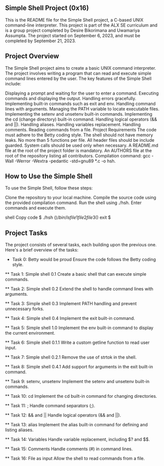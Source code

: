 ## Simple Shell Project (0x16)
This is the README file for the Simple Shell project, a C-based UNIX command-line interpreter. This project is part of the ALX SE curriculum and is a group project completed by Desire Bikorimana and Uwamariya Assumpta. The project started on September 6, 2023, and must be completed by September 21, 2023.

## Project Overview
The Simple Shell project aims to create a basic UNIX command interpreter. The project involves writing a program that can read and execute simple command lines entered by the user. The key features of the Simple Shell include:

Displaying a prompt and waiting for the user to enter a command.
Executing commands and displaying the output.
Handling errors gracefully.
Implementing built-in commands such as exit and env.
Handling command lines with arguments.
Managing the PATH variable to locate executable files.
Implementing the setenv and unsetenv built-in commands.
Implementing the cd (change directory) built-in command.
Handling logical operators (&& and ||).
Handling aliases.
Handling variables replacement.
Handling comments.
Reading commands from a file.
Project Requirements
The code must adhere to the Betty coding style.
The shell should not have memory leaks.
No more than 5 functions per file.
All header files should be include guarded.
System calls should be used only when necessary.
A README.md file at the root of the project folder is mandatory.
An AUTHORS file at the root of the repository listing all contributors.
Compilation command: gcc -Wall -Werror -Wextra -pedantic -std=gnu89 *.c -o hsh.

## How to Use the Simple Shell
To use the Simple Shell, follow these steps:

Clone the repository to your local machine.
Compile the source code using the provided compilation command.
Run the shell using ./hsh.
Enter commands and execute them.

shell
Copy code
$ ./hsh
($) /bin/ls
file1 file2 file3
($) exit
$

## Project Tasks
The project consists of several tasks, each building upon the previous one. Here's a brief overview of the tasks:

* Task 0: Betty would be proud
Ensure the code follows the Betty coding style.

** Task 1: Simple shell 0.1
Create a basic shell that can execute simple commands.

** Task 2: Simple shell 0.2
Extend the shell to handle command lines with arguments.

** Task 3: Simple shell 0.3
Implement PATH handling and prevent unnecessary forks.

** Task 4: Simple shell 0.4
Implement the exit built-in command.

** Task 5: Simple shell 1.0
Implement the env built-in command to display the current environment.

** Task 6: Simple shell 0.1.1
Write a custom getline function to read user input.

** Task 7: Simple shell 0.2.1
Remove the use of strtok in the shell.

** Task 8: Simple shell 0.4.1
Add support for arguments in the exit built-in command.

** Task 9: setenv, unsetenv
Implement the setenv and unsetenv built-in commands.

** Task 10: cd
Implement the cd built-in command for changing directories.

** Task 11: ;
Handle command separators (;).

** Task 12: && and ||
Handle logical operators (&& and ||).

** Task 13: alias
Implement the alias built-in command for defining and listing aliases.

** Task 14: Variables
Handle variable replacement, including $? and $$.

** Task 15: Comments
Handle comments (#) in command lines.

** Task 16: File as input
Allow the shell to read commands from a file.

